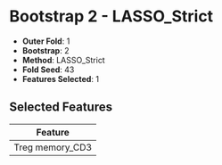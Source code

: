 # Bootstrap 2 - LASSO_Strict

- **Outer Fold**: 1
- **Bootstrap**: 2
- **Method**: LASSO_Strict
- **Fold Seed**: 43
- **Features Selected**: 1

## Selected Features

| Feature |
|---------|
| Treg memory_CD3 |
